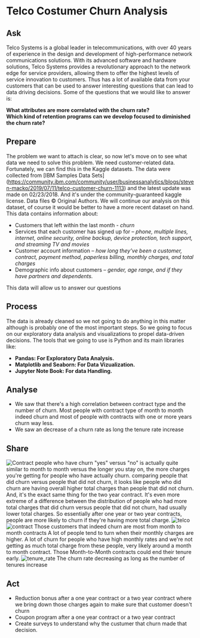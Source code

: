 # Telco Costumer Churn Analysis

## Ask
Telco Systems is a global leader in telecommunications, with over 40 years of experience in the design and development of high-performance network communications solutions. With its advanced software and hardware solutions, Telco Systems provides a revolutionary approach to the network edge for service providers, allowing them to offer the highest levels of service innovation to customers. Thus has a lot of available data from your customers that can be used to answer interesting questions that can lead to data driving decisions.
Some of the questions that we would like to answer is:

**What attributes are more correlated with the churn rate?** <br/>
**Which kind of retention programs can we develop focused to diminished the churn rate?**

## Prepare 
The problem we want to attach is clear, so now let's move on to see what data we need to solve this problem. We need customer-related data. Fortunately, we can find this in the Kaggle datasets.
The data were collected from [IBM Samples Data Sets] (https://community.ibm.com/community/user/businessanalytics/blogs/steven-macko/2019/07/11/telco-customer-churn-1113) and the latest update was made on 02/23/2018. And it's under the community-guaranteed kaggle license. Data files © Original Authors.
We will continue our analysis on this dataset, of course it would be better to have a more recent dataset on hand.
This data contains information about:
- Customers that left within the last month - *churn* <br/>
- Services that each customer has signed up for – *phone, multiple lines, internet, online security, online backup, device protection, tech support, and streaming TV and movies* <br/>
- Customer account information – *how long they’ve been a customer, contract, payment method, paperless billing, monthly charges, and total charges* <br/>
- Demographic info about customers – *gender, age range, and if they have partners and dependents.* <br/>
<p>This data will allow us to answer our questions <p/>

## Process
The data is already cleaned so we not going to do anything in this matter although is probably one of the most important steps. So we going to focus on our exploratory data analysis and visualizations to propel data-driven decisions.
The tools that we going to use is Python and its main libraries like:
- **Pandas: For Exploratory Data Analysis.**<br/>
- **Matplotlib and Seaborn: For Data Vizualization.**<br/>
- **Jupyter Note Book: For data Handling.**<br/> 

## Analyse 
+ We saw that there's a high correlation between contract type and the number of churn. Most people with contract type of month to month indeed churn and most of people with contracts with one or more years churn way less.
+ We saw an decrease of a churn rate as long the tenure rate increase


## Share 
![Contract](https://user-images.githubusercontent.com/90560755/145054364-97153520-a833-4e7d-8201-d2ae9aa3ad8d.png)
people who have churn "yes" versus "no" is actually quite similar to month to month versus the longer you stay on, the more charges you're getting for people who have actually churn.
comparing people that did churn versus people that did not churn, it looks like people who did churn are having overall higher total charges than people that did not churn. And, it's the exact same thing for the two year contract. It's even more extreme of a difference between the distribution of people who had more total charges that did churn versus people that did not churn, had usually lower total charges.
So essentially after one year or two year contracts, people are more likely to churn if they're having more total charge.
![telco](https://user-images.githubusercontent.com/90560755/142908206-8c57973a-b4a5-47e9-bcbb-7e4d7b6ec093.jpg)
![contract](https://user-images.githubusercontent.com/90560755/142908655-2cfb8eee-7e2a-451c-954a-d80a244ce9c5.png)
Those customers that indeed churn are most from month to month contracts
A lot of people tend to turn when their monthly charges are higher.
A lot of churn for people who have high monthly rates and we're not getting as much total charge from these people, very likely around a month to month contract. Those Month-to-Month contracts could end their tenure early.
![tenure_rate](https://user-images.githubusercontent.com/90560755/142908558-04015f49-6fd8-4fd9-baa0-4705d33d7e76.png)
The churn rate decreasing as long as the number of tenures increase


## Act
+ Reduction bonus after a one year contract or a two year contract where we bring down those charges again to make sure that customer doesn't churn
+ Coupon program after a one year contract or a two year contract
+ Create surveys to understand why the custumer that churn made that decision.
